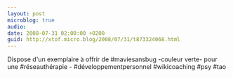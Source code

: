 ```yaml
---
layout: post
microblog: true
audio: 
date: 2008-07-31 02:00:00 +0200
guid: http://xtof.micro.blog/2008/07/31/t873324068.html
---
```

Dispose d'un exemplaire à offrir de #maviesansbug -couleur verte- pour une #réseauthérapie - #développementpersonnel #wikicoaching #psy #tao
